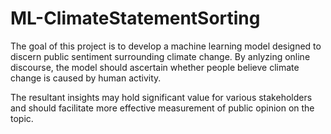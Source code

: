 # ML-ClimateStatementSorting
The goal of this project is to develop a machine learning model designed to discern public sentiment surrounding climate change. By anlyzing online discourse, the model should ascertain whether people believe climate change is caused by human activity.

The resultant insights may hold significant value for various stakeholders and should facilitate more effective measurement of public opinion on the topic.
